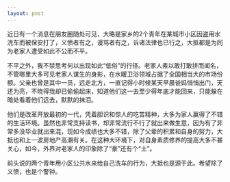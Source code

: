 ```yaml
---
layout: post
---
```

近日有一个消息在朋友圈随处可见，大略是家乡的2个青年在某城市小区因盗用水洗车而被保安打了，义愤者有之，谩骂者有之，诉诸法律也已行之，大抵都是为同为老家人遭受如此不公而不平。

不平之外，我不禁思考何以出现如此“低俗”的行径。老家人素以敢打敢拼而闻名，不管哪里大多可见老家人谋生的身影，在水暖卫浴领域占据了全国相当大的市场份额。父亲也曾是其中一员，远走北方，一直记得小时候某天早晨爸妈悄悄出门，天还为亮，不晓得我却已偷偷起床，知道他们这一去至少得年底才能回来，只能躲在暗处看着他们远去，默默的抹泪。

他们是改革开放最初的一代，凭着胆识和惊人的吃苦精神，大多为家人赢得了不错的生活环境。虽然也非常支持读书，却非常流行不行了就出来做生意，因为有了非常多没毕业就出来混，现如今成绩也大多不错，除了父辈的积累和自身的努力，大抵也和上一波房地产高潮有关。在这种大环境下，对自身素质修养的提高大多不甚关心，如今，外界对老家人的印象除了“豪”还有个“土”。

前头说的两个青年用小区公共水来给自己洗车的行为，大抵也是源于此。希望除了义愤，也是个警钟。

